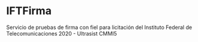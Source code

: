 # IFTFirma

Servicio de pruebas de firma con fiel para licitación del Instituto Federal de Telecomunicaciones
2020 - Ultrasist CMMI5
